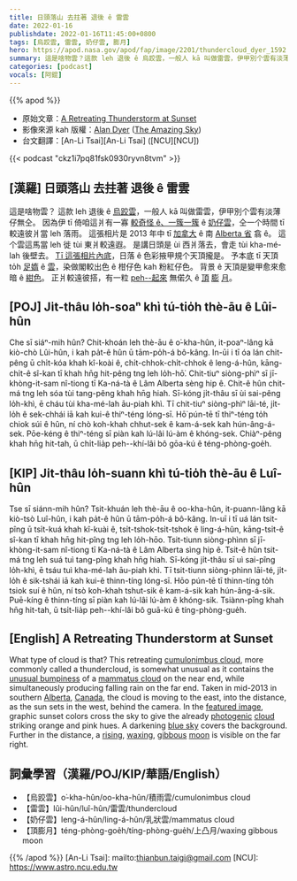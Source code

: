 ```yaml
---
title: 日頭落山 去拄著 退後 ê 雷雲
date: 2022-01-16
publishdate: 2022-01-16T11:45:00+0800
tags: [烏跤雲, 雷雲, 奶仔雲, 膨月]
hero: https://apod.nasa.gov/apod/fap/image/2201/thundercloud_dyer_1592.jpg
summary: 這是啥物雲？這款 leh 退後 ê 烏跤雲，一般人 kā 叫做雷雲，伊甲別个雲有淡薄仔無仝。
categories: [podcast]
vocals: [阿錕]
---
```


{{% apod %}}

- 原始文章：[A Retreating Thunderstorm at Sunset](https://apod.nasa.gov/apod/ap220116.html)
- 影像來源 kah 版權：[Alan Dyer](https://amazingsky.net/about/) ([The Amazing Sky](https://amazingsky.net/))
- 台文翻譯：[An-Li Tsai][An-Li Tsai] ([NCU][NCU])

{{< podcast "ckz1i7pq81fsk0930ryvn8tvm" >}}

## [漢羅] 日頭落山 去拄著 退後 ê 雷雲
這是啥物雲？
這款 leh 退後 ê [烏跤雲][cumulonimbus cloud]，一般人 kā 叫做雷雲，伊甲別个雲有淡薄仔無仝。
因為伊 tī 倚咱這爿有一寡 [較奇怪 ê、一簇一簇][unusual bumpiness t] ê [奶仔雲][mammatus cloud]，仝一个時間 tī 較遠彼爿當 leh 落雨。
這張相片是 2013 年中 tī [加拿大][Canada] ê 南 [Alberta 省][Alberta] 翕 ê。
這个雲這馬當 leh 徙 tùi 東爿較遠遐。
是講日頭是 ùi 西爿落去，會走 tùi kha-mé-lah 後壁去。
[Tī 這張相片內底][featured image]，日落 ê 色彩掖甲規个天頂攏是。
予本底 tī 天頂 to̍h [足媠][photogenic] ê [雲][cloud]，染做閣較出色 ê 柑仔色 kah 粉紅仔色。
背景 ê 天頂是變甲愈來愈暗 ê [紺色][blue sky]。
正爿較遠彼搭，有一粒 [peh--起來][rising] 無偌久 ê [頂][waxing] [膨][gibbous] [月][moon]。

## [POJ] Ji̍t-thâu lo̍h-soaⁿ khì tú-tio̍h thè-āu ê Lûi-hûn
Che sī siáⁿ-mih hûn?
Chit-khoán leh thè-āu ê o͘-kha-hûn, it-poaⁿ-lâng kā kiò-chò Lûi-hûn, i kah pa̍t-ê hûn ū tām-po̍h-á bô-kâng.
In-ūi i tī óa lán chit-pêng ū chi̍t-kóa khah kî-koài ê, chi̍t-chhok-chi̍t-chhok ê leng-á-hûn, kāng-chi̍t-ê sî-kan tī khah hn̄g hit-pêng tng leh lo̍h-hō͘.
Chit-tiuⁿ siòng-phìⁿ sī jī-khòng-it-sam nî-tiong tī Ka-ná-tà ê Lâm Alberta sèng hip ê.
Chit-ê hûn chit-má tng leh sóa tùi tang-pêng khah hn̄g hiah.
Sī-kóng ji̍t-thâu sī ùi sai-pêng lo̍h-khì, ē cháu tùi kha-mé-lah āu-piah khì.
Tī chit-tiuⁿ siòng-phìⁿ lāi-té, ji̍t-lo̍h ê sek-chhái iā kah kui-ê thiⁿ-téng lóng-sī.
Hō͘ pún-tē tī thiⁿ-téng to̍h chiok súi ê hûn, ní chò koh-khah chhut-sek ê kam-á-sek kah hún-âng-á-sek.
Pōe-kéng ê thiⁿ-téng sī piàn kah lú-lâi lú-àm ê khóng-sek.
Chiàⁿ-pêng khah hn̄g hit-tah, ū chi̍t-lia̍p peh--khí-lâi bô gōa-kú ê téng-phòng-goe̍h.


## [KIP] Ji̍t-thâu lo̍h-suann khì tú-tio̍h thè-āu ê Luî-hûn
Tse sī siánn-mih hûn?
Tsit-khuán leh thè-āu ê oo-kha-hûn, it-puann-lâng kā kiò-tsò Luî-hûn, i kah pa̍t-ê hûn ū tām-po̍h-á bô-kâng.
In-uī i tī uá lán tsit-pîng ū tsi̍t-kuá khah kî-kuài ê, tsi̍t-tshok-tsi̍t-tshok ê ling-á-hûn, kāng-tsi̍t-ê sî-kan tī khah hn̄g hit-pîng tng leh lo̍h-hōo.
Tsit-tiunn siòng-phìnn sī jī-khòng-it-sam nî-tiong tī Ka-ná-tà ê Lâm Alberta sìng hip ê.
Tsit-ê hûn tsit-má tng leh suá tuì tang-pîng khah hn̄g hiah.
Sī-kóng ji̍t-thâu sī uì sai-pîng lo̍h-khì, ē tsáu tuì kha-mé-lah āu-piah khì.
Tī tsit-tiunn siòng-phìnn lāi-té, ji̍t-lo̍h ê sik-tshái iā kah kui-ê thinn-tíng lóng-sī.
Hōo pún-tē tī thinn-tíng to̍h tsiok suí ê hûn, ní tsò koh-khah tshut-sik ê kam-á-sik kah hún-âng-á-sik.
Puē-kíng ê thinn-tíng sī piàn kah lú-lâi lú-àm ê khóng-sik.
Tsiànn-pîng khah hn̄g hit-tah, ū tsi̍t-lia̍p peh--khí-lâi bô guā-kú ê tíng-phòng-gue̍h.

## [English] A Retreating Thunderstorm at Sunset
What type of cloud is that?
This retreating [cumulonimbus cloud][cumulonimbus cloud], more commonly called a thundercloud, is somewhat unusual as it contains the [unusual bumpiness][unusual bumpiness e] of a [mammatus cloud][mammatus cloud] on the near end, while simultaneously producing falling rain on the far end.
Taken in mid-2013 in southern [Alberta][Alberta], [Canada][Canada], the cloud is moving to the east, into the distance, as the sun sets in the west, behind the camera.
In the [featured image][featured image], graphic sunset colors cross the sky to give the already [photogenic][photogenic] [cloud][cloud] striking orange and pink hues.
A darkening [blue sky][blue sky] covers the background.
Further in the distance, a [rising][rising], [waxing][waxing], [gibbous][gibbous] [moon][moon] is visible on the far right.

## 詞彙學習（漢羅/POJ/KIP/華語/English）
- 【烏跤雲】o͘-kha-hûn/oo-kha-hûn/積雨雲/cumulonimbus cloud
- 【雷雲】lûi-hûn/luî-hûn/雷雲/thundercloud
- 【奶仔雲】leng-á-hûn/ling-á-hûn/乳狀雲/mammatus cloud
- 【頂膨月】téng-phòng-goe̍h/tíng-phòng-gue̍h/上凸月/waxing gibbous moon


{{% /apod %}}
[An-Li Tsai]: mailto:thianbun.taigi@gmail.com
[NCU]: https://www.astro.ncu.edu.tw


[cumulonimbus cloud]:https://en.wikipedia.org/wiki/Cumulonimbus_cloud
[unusual bumpiness e]:https://apod.nasa.gov/apod/ap210811.html
[unusual bumpiness t]:https://apod.tw/daily/20210811/
[mammatus cloud]:https://en.wikipedia.org/wiki/Mammatus_cloud
[Alberta]:https://youtu.be/aNgPKawdaRY
[Canada]:https://en.wikipedia.org/wiki/Canada
[featured image]:https://www.flickr.com/photos/iyacalgary/9083646144/in/pool-apods/
[photogenic]:https://i.pinimg.com/originals/d4/86/20/d4862057e11e7ae17d5f46c00c059c64.jpg
[cloud]:https://www.nasa.gov/audience/forstudents/5-8/features/nasa-knows/what-are-clouds-58.html
[blue sky]:https://spaceplace.nasa.gov/blue-sky/
[rising]:https://apod.nasa.gov/apod/ap121208.html
[waxing]:https://starchild.gsfc.nasa.gov/docs/StarChild/questions/question3.html
[gibbous]:https://apod.nasa.gov/apod/ap181119.html
[moon]:https://svs.gsfc.nasa.gov/4955
